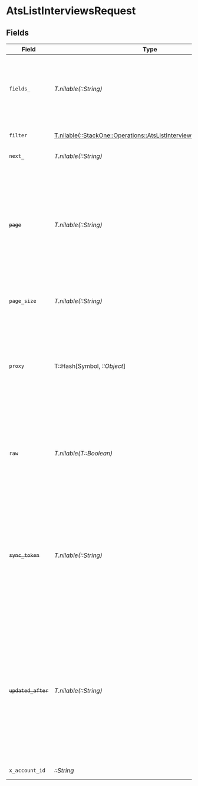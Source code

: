 # AtsListInterviewsRequest


## Fields

| Field                                                                                                                                                                                                                                                        | Type                                                                                                                                                                                                                                                         | Required                                                                                                                                                                                                                                                     | Description                                                                                                                                                                                                                                                  | Example                                                                                                                                                                                                                                                      |
| ------------------------------------------------------------------------------------------------------------------------------------------------------------------------------------------------------------------------------------------------------------ | ------------------------------------------------------------------------------------------------------------------------------------------------------------------------------------------------------------------------------------------------------------ | ------------------------------------------------------------------------------------------------------------------------------------------------------------------------------------------------------------------------------------------------------------ | ------------------------------------------------------------------------------------------------------------------------------------------------------------------------------------------------------------------------------------------------------------ | ------------------------------------------------------------------------------------------------------------------------------------------------------------------------------------------------------------------------------------------------------------ |
| `fields_`                                                                                                                                                                                                                                                    | *T.nilable(::String)*                                                                                                                                                                                                                                        | :heavy_minus_sign:                                                                                                                                                                                                                                           | The comma separated list of fields that will be returned in the response (if empty, all fields are returned)                                                                                                                                                 | id,remote_id,application_id,remote_application_id,interview_stage_id,remote_interview_stage_id,interview_stage,status,interview_status,interviewer_ids,remote_interviewer_ids,interview_parts,interviewers,start_at,end_at,meeting_url,created_at,updated_at |
| `filter`                                                                                                                                                                                                                                                     | [T.nilable(::StackOne::Operations::AtsListInterviewsQueryParamFilter)](../../models/operations/atslistinterviewsqueryparamfilter.md)                                                                                                                         | :heavy_minus_sign:                                                                                                                                                                                                                                           | ATS Interviews Filter                                                                                                                                                                                                                                        |                                                                                                                                                                                                                                                              |
| `next_`                                                                                                                                                                                                                                                      | *T.nilable(::String)*                                                                                                                                                                                                                                        | :heavy_minus_sign:                                                                                                                                                                                                                                           | The unified cursor                                                                                                                                                                                                                                           |                                                                                                                                                                                                                                                              |
| ~~`page`~~                                                                                                                                                                                                                                                   | *T.nilable(::String)*                                                                                                                                                                                                                                        | :heavy_minus_sign:                                                                                                                                                                                                                                           | : warning: ** DEPRECATED **: This will be removed in a future release, please migrate away from it as soon as possible.<br/><br/>The page number of the results to fetch                                                                                     |                                                                                                                                                                                                                                                              |
| `page_size`                                                                                                                                                                                                                                                  | *T.nilable(::String)*                                                                                                                                                                                                                                        | :heavy_minus_sign:                                                                                                                                                                                                                                           | The number of results per page (default value is 25)                                                                                                                                                                                                         |                                                                                                                                                                                                                                                              |
| `proxy`                                                                                                                                                                                                                                                      | T::Hash[Symbol, *::Object*]                                                                                                                                                                                                                                  | :heavy_minus_sign:                                                                                                                                                                                                                                           | Query parameters that can be used to pass through parameters to the underlying provider request by surrounding them with 'proxy' key                                                                                                                         |                                                                                                                                                                                                                                                              |
| `raw`                                                                                                                                                                                                                                                        | *T.nilable(T::Boolean)*                                                                                                                                                                                                                                      | :heavy_minus_sign:                                                                                                                                                                                                                                           | Indicates that the raw request result should be returned in addition to the mapped result (default value is false)                                                                                                                                           |                                                                                                                                                                                                                                                              |
| ~~`sync_token`~~                                                                                                                                                                                                                                             | *T.nilable(::String)*                                                                                                                                                                                                                                        | :heavy_minus_sign:                                                                                                                                                                                                                                           | : warning: ** DEPRECATED **: This will be removed in a future release, please migrate away from it as soon as possible.<br/><br/>The sync token to select the only updated results                                                                           |                                                                                                                                                                                                                                                              |
| ~~`updated_after`~~                                                                                                                                                                                                                                          | *T.nilable(::String)*                                                                                                                                                                                                                                        | :heavy_minus_sign:                                                                                                                                                                                                                                           | : warning: ** DEPRECATED **: This will be removed in a future release, please migrate away from it as soon as possible.<br/><br/>Use a string with a date to only select results updated after that given date                                               | 2020-01-01T00:00:00.000Z                                                                                                                                                                                                                                     |
| `x_account_id`                                                                                                                                                                                                                                               | *::String*                                                                                                                                                                                                                                                   | :heavy_check_mark:                                                                                                                                                                                                                                           | The account identifier                                                                                                                                                                                                                                       |                                                                                                                                                                                                                                                              |